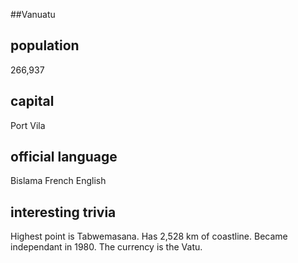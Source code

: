 ##Vanuatu
## population
266,937

## capital
Port Vila
 
## official language
Bislama
French
English

## interesting trivia
Highest point is Tabwemasana.
Has 2,528 km of coastline.
Became independant in 1980.
The currency is the Vatu.


